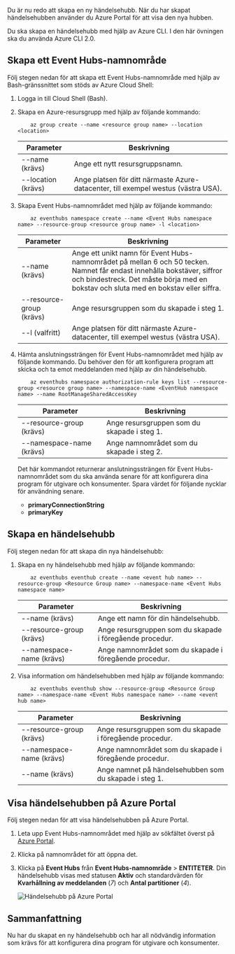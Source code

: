 Du är nu redo att skapa en ny händelsehubb. När du har skapat händelsehubben använder du Azure Portal för att visa den nya hubben.

Du ska skapa en händelsehubb med hjälp av Azure CLI. I den här övningen ska du använda Azure CLI 2.0. 

## <a name="create-an-event-hubs-namespace"></a>Skapa ett Event Hubs-namnområde

Följ stegen nedan för att skapa ett Event Hubs-namnområde med hjälp av Bash-gränssnittet som stöds av Azure Cloud Shell:

1. Logga in till Cloud Shell (Bash).  

1. Skapa en Azure-resursgrupp med hjälp av följande kommando:

    ```azurecli
        az group create --name <resource group name> --location <location>
    ```

    |Parameter      |Beskrivning|
    |---------------|-----------|
    |--name (krävs)      |Ange ett nytt resursgruppsnamn.|
    |--location (krävs)     |Ange platsen för ditt närmaste Azure-datacenter, till exempel westus (västra USA).|

1. Skapa Event Hubs-namnområdet med hjälp av följande kommando:

    ```azurecli
        az eventhubs namespace create --name <Event Hubs namespace name> --resource-group <resource group name> -l <location>
    ```

    |Parameter      |Beskrivning|
    |---------------|-----------|
    |--name (krävs)      |Ange ett unikt namn för Event Hubs-namnområdet på mellan 6 och 50 tecken. Namnet får endast innehålla bokstäver, siffror och bindestreck. Det måste börja med en bokstav och sluta med en bokstav eller siffra.|
    |--resource-group (krävs)  |Ange resursgruppen som du skapade i steg 1.
    |--l (valfritt)     |Ange platsen för ditt närmaste Azure-datacenter, till exempel westus (västra USA).|

1. Hämta anslutningssträngen för Event Hubs-namnområdet med hjälp av följande kommando. Du behöver den för att konfigurera program att skicka och ta emot meddelanden med hjälp av din händelsehubb.

    ```azurecli
        az eventhubs namespace authorization-rule keys list --resource-group <resource group name> --namespace-name <EventHub namespace name> --name RootManageSharedAccessKey
    ```

    |Parameter      |Beskrivning|
    |---------------|-----------|
    |--resource-group (krävs)  |Ange resursgruppen som du skapade i steg 1.|
    |--namespace-name (krävs)      |Ange namnområdet som du skapade i steg 2.|

    Det här kommandot returnerar anslutningssträngen för Event Hubs-namnområdet som du ska använda senare för att konfigurera dina program för utgivare och konsumenter. Spara värdet för följande nycklar för användning senare.

    - **primaryConnectionString**
    - **primaryKey**

## <a name="create-an-event-hub"></a>Skapa en händelsehubb

Följ stegen nedan för att skapa din nya händelsehubb:

1. Skapa en ny händelsehubb med hjälp av följande kommando:

    ```azurecli
        az eventhubs eventhub create --name <event hub name> --resource-group <Resource Group name> --namespace-name <Event Hubs namespace name>
    ```

    |Parameter      |Beskrivning|
    |---------------|-----------|
    |--name (krävs)  |Ange ett namn för din händelsehubb.|
    |--resource-group (krävs)  |Ange resursgruppen som du skapade i föregående procedur.|
    |--namespace-name (krävs)      |Ange namnområdet som du skapade i föregående procedur.|

1. Visa information om händelsehubben med hjälp av följande kommando: 

    ```azurecli
        az eventhubs eventhub show --resource-group <Resource Group name> --namespace-name <Event Hubs namespace name> --name <event hub name>
    ```

    |Parameter      |Beskrivning|
    |---------------|-----------|
    |--resource-group (krävs)  |Ange resursgruppen som du skapade i föregående procedur.|
    |--namespace-name (krävs)      |Ange namnområdet som du skapade i föregående procedur.|
    |--name (krävs)|Ange namnet på händelsehubben som du skapade i steg 1.|

## <a name="view-the-event-hub-in-the-azure-portal"></a>Visa händelsehubben på Azure Portal

Följ stegen nedan för att visa händelsehubben på Azure Portal.

1. Leta upp Event Hubs-namnområdet med hjälp av sökfältet överst på [Azure Portal](https://portal.azure.com?azure-portal=true).

1. Klicka på namnområdet för att öppna det.

1. Klicka på **Event Hubs** från **Event Hubs-namnområde** > **ENTITETER**.
    Din händelsehubb visas med statusen **Aktiv** och standardvärden för **Kvarhållning av meddelanden** (*7*) och **Antal partitioner** (*4*).

    ![Händelsehubb på Azure Portal](../media-draft/3-event-hub.png)

## <a name="summary"></a>Sammanfattning

Nu har du skapat en ny händelsehubb och har all nödvändig information som krävs för att konfigurera dina program för utgivare och konsumenter.
